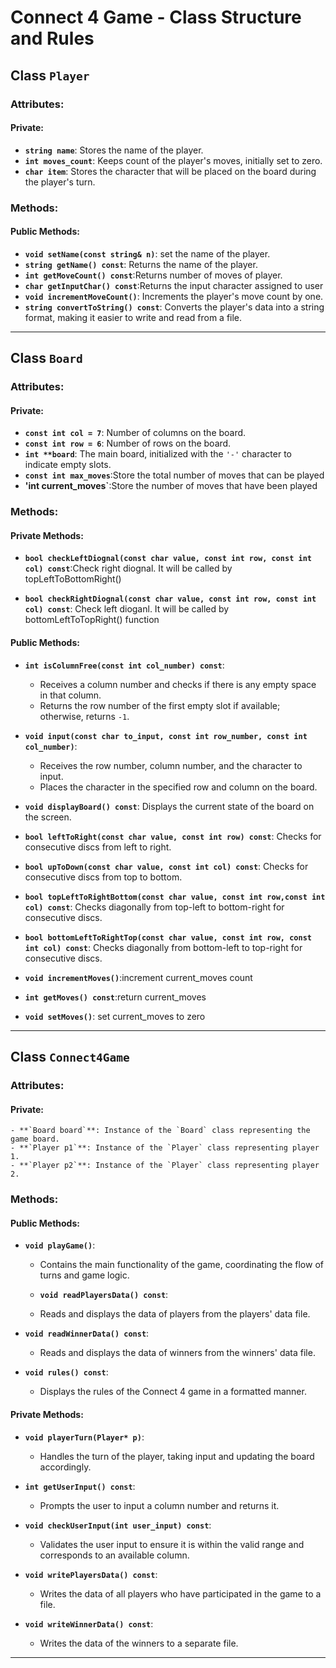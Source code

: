 # Connect 4 Game - Class Structure and Rules

## Class `Player`

### Attributes:

#### Private:
- **`string name`**: Stores the name of the player.
- **`int moves_count`**: Keeps count of the player's moves, initially set to zero.
- **`char item`**: Stores the character that will be placed on the board during the player's turn.

### Methods:

#### Public Methods:
- **`void setName(const string& n)`**: set the name of the player.
- **`string getName() const`**: Returns the name of the player.
- **`int getMoveCount() const`**:Returns number of moves of player.
- **`char getInputChar() const`**:Returns the input character assigned to user
- **`void incrementMoveCount()`**: Increments the player's move count by one.
- **`string convertToString() const`**: Converts the player's data into a string format, making it easier to write and read from a file.

---

## Class `Board`

### Attributes:

#### Private:
- **`const int col = 7`**: Number of columns on the board.
- **`const int row = 6`**: Number of rows on the board.
- **`int **board`**: The main board, initialized with the `'-'` character to indicate empty slots.
- **`const int max_moves`**:Store the total number of moves that can be played
- **'int current_moves`**:Store the number of moves that have been played

### Methods:
#### Private Methods:
  - **`bool checkLeftDiognal(const char value, const int row, const int col) const`**:Check right diognal. It will be called by topLeftToBottomRight()

  - **`bool checkRightDiognal(const char value, const int row, const int col) const`**: Check left dioganl. It will be called by bottomLeftToTopRight() function
#### Public Methods:
- **`int isColumnFree(const int col_number) const`**: 
  - Receives a column number and checks if there is any empty space in that column.
  - Returns the row number of the first empty slot if available; otherwise, returns `-1`.

- **`void input(const char to_input, const int row_number, const int col_number)`**: 
  - Receives the row number, column number, and the character to input.
  - Places the character in the specified row and column on the board.

- **`void displayBoard() const`**: Displays the current state of the board on the screen.

- **`bool leftToRight(const char value, const int row) const`**: Checks for consecutive discs from left to right.

- **`bool upToDown(const char value, const int col) const`**: Checks for consecutive discs from top to bottom.

- **`bool topLeftToRightBottom(const char value, const int row,const int col) const`**: Checks diagonally from top-left to bottom-right for consecutive discs.

- **`bool bottomLeftToRightTop(const char value, const int row, const int col) const`**: Checks diagonally from bottom-left to top-right for consecutive discs.

- **`void incrementMoves()`**:increment current_moves count

- **`int getMoves() const`**:return current_moves

- **`void setMoves()`**: set current_moves to zero
---

## Class `Connect4Game`

### Attributes:

#### Private:
    - **`Board board`**: Instance of the `Board` class representing the game board.
    - **`Player p1`**: Instance of the `Player` class representing player 1.
    - **`Player p2`**: Instance of the `Player` class representing player 2.

### Methods:

#### Public Methods:
- **`void playGame()`**: 
  - Contains the main functionality of the game, coordinating the flow of turns and game logic.
 
  - **`void readPlayersData() const`**: 
  - Reads and displays the data of players from the players' data file.

- **`void readWinnerData() const`**: 
  - Reads and displays the data of winners from the winners' data file.

- **`void rules() const`**: 
  - Displays the rules of the Connect 4 game in a formatted manner.

#### Private Methods:

- **`void playerTurn(Player* p)`**: 
  - Handles the turn of the player, taking input and updating the board accordingly.

- **`int getUserInput() const`**: 
  - Prompts the user to input a column number and returns it.

- **`void checkUserInput(int user_input) const`**: 
  - Validates the user input to ensure it is within the valid range and corresponds to an available column.

- **`void writePlayersData() const`**: 
  - Writes the data of all players who have participated in the game to a file.

- **`void writeWinnerData() const`**: 
  - Writes the data of the winners to a separate file.

---
